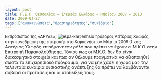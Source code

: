 ```yaml
---
layout: post
title: Π.Ε.Π. Θεσσαλίας – Στερεάς Ελλάδας – Ηπείρου 2007 – 2013
date: 2009-03-27
tags: ["ανακοινώσεις","δραστηριότητες","συνέδριο"]
---
```


<span style="font-size: 13px;">Εκπρόσωπος της «ΔΡΥΑΣ», ![espa-karpenhsi](espa-karpenhsi.jpg "espa-karpenhsi")ο πρόεδρος Αστέριος Χλωρός, στην συνεδρίαση  της επιτροπής στο Καρπενήσι τον Μάρτιο 2009</span>.Ο κος Αστέριος Χλωρός επισήμανε τον ρόλο που πρέπει να έχουν οι Μ.Κ.Ο. στην Επιτροπή Παρακολούθησης. Τόνισε πως οι Μ.Κ.Ο. δεν θα είναι διακοσμητικά στοιχεία και πως αν θέλουμε πραγματικά να αξιοποιηθεί σωστά το επιχειρησιακό πρόγραμμα, για  να μην χάσει η χώρα μας την τελευταία ευκαιρία ουσιαστικής ανάπτυξης θα  πρέπει να λαμβάνονται σοβαρά οι προτάσεις και οι υποδείξεις τους.